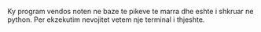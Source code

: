 Ky program vendos noten ne baze te pikeve te marra dhe eshte i shkruar ne python. Per ekzekutim nevojitet vetem nje terminal i thjeshte.
